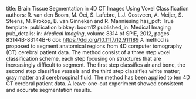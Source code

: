 title: Brain Tissue Segmentation in 4D CT Images Using Voxel Classification
authors: R. van den Boom, M. Oei, S. Lafebre, L.J. Oostveen, A. Meijer, S. Steens, M. Prokop, B. van Ginneken and R. Manniesing
has_pdf: True
template: publication
bibkey: boom12
published_in: Medical Imaging
pub_details: in: <i>Medical Imaging</i>, volume 8314 of SPIE, 2012, pages 83144B-83144B-6
doi: https://doi.org/10.1117/12.911189
A method is proposed to segment anatomical regions from 4D computer tomography (CT) cerebral patient data. The method consist of a three step voxel classification scheme, each step focusing on structures that are increasingly difficult to segment. The first step classifies air and bone, the second step classifies vessels and the third step classifies white matter, gray matter and cerebrospinal fluid. The method has been applied to ten 4D CT cerebral patient data. A leave-one-out experiment showed consistent and accurate segmentation results.

